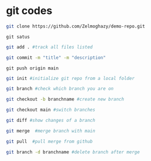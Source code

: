 # git codes

 ```bash
git clone https://github.com/Zelmoghazy/demo-repo.git
```

```
git satus
```

```bash
git add . #track all files listed
```

```bash
git commit -m "title" -m "description"
```

```
git push origin main
```

```bash
git init #initialize git repo from a local folder
```

```bash
git branch #check which branch you are on
```

```bash
git checkout -b branchname #create new branch
```

```bash
git checkout main #switch branches
```

```bash
git diff #show changes of a branch
```

```bash
git merge  #merge branch with main
```

```bash
git pull  #pull merge from github
```

```bash
git branch -d branchname #delete branch after merge
```

